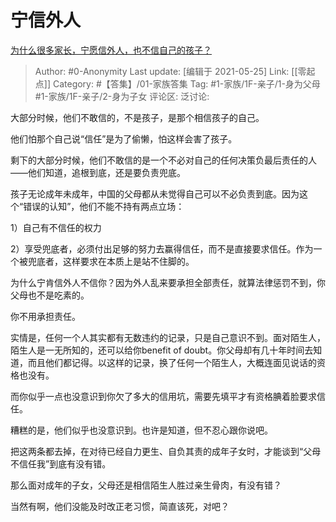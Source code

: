 # 宁信外人
[为什么很多家长，宁愿信外人，也不信自己的孩子？](https://www.zhihu.com/question/364078816/answer/966149690)

> Author: #0-Anonymity
> Last update: [编辑于 2021-05-25]
> Link: [[零起点]]
> Category: #【答集】/01-家族答集
> Tag: #1-家族/1F-亲子/1-身为父母 #1-家族/1F-亲子/2-身为子女
> 评论区:
> 泛讨论:

大部分时候，他们不敢信的，不是孩子，是那个相信孩子的自己。

他们怕那个自己说“信任”是为了偷懒，怕这样会害了孩子。

剩下的大部分时候，他们不敢信的是一个不必对自己的任何决策负最后责任的人——他们知道，追根到底，还是要负责兜底。

孩子无论成年未成年，中国的父母都从未觉得自己可以不必负责到底。因为这个“错误的认知”，他们不能不持有两点立场：

1）自己有不信任的权力

2）享受兜底者，必须付出足够的努力去赢得信任，而不是直接要求信任。作为一个被兜底者，这样要求在本质上是站不住脚的。

为什么宁肯信外人不信你？因为外人乱来要承担全部责任，就算法律惩罚不到，你父母也不是吃素的。

你不用承担责任。

实情是，任何一个人其实都有无数违约的记录，只是自己意识不到。面对陌生人，陌生人是一无所知的，还可以给你benefit of doubt。你父母却有几十年时间去知道，而且他们都记得。以这样的记录，换了任何一个陌生人，大概连面见说话的资格也没有。

而你似乎一点也没意识到你欠了多大的信用坑，需要先填平才有资格腆着脸要求信任。

糟糕的是，他们似乎也没意识到。也许是知道，但不忍心跟你说吧。

把这两条都去掉，在对待已经自力更生、自负其责的成年子女时，才能谈到“父母不信任我”到底有没有错。

那么面对成年的子女，父母还是相信陌生人胜过亲生骨肉，有没有错？

当然有啊，他们没能及时改正老习惯，简直该死，对吧？
